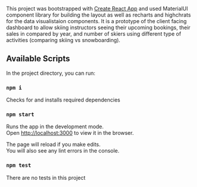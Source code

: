 This project was bootstrapped with [Create React App](https://github.com/facebook/create-react-app) and used MaterialUI component library for building the layout as well as recharts and highchrats for the data visualistaion components. It is a prototype of the client facing dashboard to allow skiing instructors seeing their upcoming bookings, their sales in compared by year, and number of skiers using different type of activities (comparing skiing vs snowboarding). 

## Available Scripts

In the project directory, you can run:

### `npm i`
Checks for and installs required dependencies 

### `npm start`

Runs the app in the development mode.<br>
Open [http://localhost:3000](http://localhost:3000) to view it in the browser.

The page will reload if you make edits.<br>
You will also see any lint errors in the console.

### `npm test`
There are no tests in this project 
